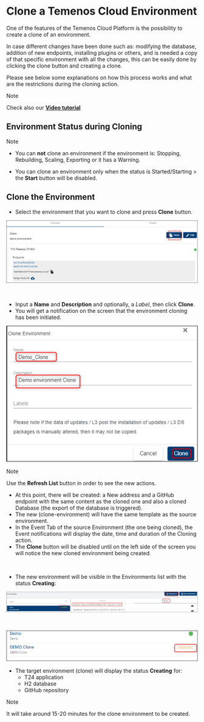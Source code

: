 # Clone a Temenos Cloud Environment

One of the features of the Temenos Cloud Platform is the possibility to create a clone of an environment.

In case different changes have been done such as: modifying the database, addition of new endpoints, installing plugins or others, and is needed a copy of that specific environment with all the changes, this can be easily done by clicking the clone button and creating a clone.

Please see below some explanations on how this process works and what are the restrictions during the cloning action.

> [!Note]
> Check also our <a href="https://www.youtube.com/watch?v=mTzfl_OYKVI" target="_blank">**Video tutorial**
</a>


## Environment Status during Cloning

> [!Note]
> - You can **not** clone an environment if the environment is: Stopping, Rebuilding, Scaling, Exporting or it has a Warning. 
> 
> - You can clone an environment only when the status is Started/Starting > the **Start** button will be disabled.

## Clone the Environment

- Select the environment that you want to clone and press **Clone** button.

![](./images/clone-button.png) 

<br>

- Input a **Name** and **Description** and optionally, a *Label*, then click **Clone**. 
- You will get a notification on the screen that the environment cloning has been initiated.

![](./images/clone-env-details.png) 


> [!Note]
> Use the **Refresh List** button in order to see the new actions.

 - At this point, there will be created: a New address and a GitHub endpoint with the same content as the cloned one and also a cloned Database (the export of the database is triggered).
 - The new (clone-environment) will have the same template as the source environment.
 - In the Event Tab of the source Environment (the one being cloned), the Event notifications will display the date, time and duration of the Cloning action.
 - The **Clone** button will be disabled until on the left side of the screen you will notice the new cloned environment being created.

<br>

- The new environment will be visible in the Environments list with the status **Creating**:

![](./images/clone-refresh.png) 

<br>

![](./images/clone-env-creating.png) 



- The target environment (clone) will display the status **Creating** for:
   - T24 application
   - H2 database
   - GitHub repository


> [!Note]
> It will take around 15-20 minutes for the clone environment to be created.
